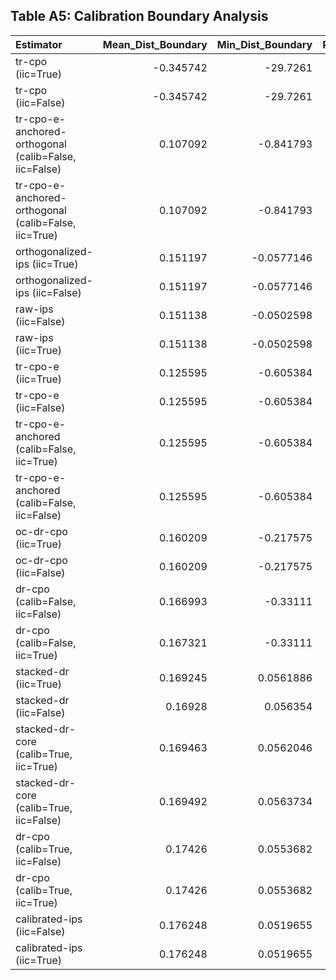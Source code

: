 ## Table A5: Calibration Boundary Analysis

| Estimator                                             |   Mean_Dist_Boundary |   Min_Dist_Boundary |   Pct_Near_Boundary |   Unhelpful_Mean_Dist |   Unhelpful_Min_Dist |   Outlier_Rate | Support   |
|:------------------------------------------------------|---------------------:|--------------------:|--------------------:|----------------------:|---------------------:|---------------:|:----------|
| tr-cpo (iic=True)                                     |            -0.345742 |         -29.7261    |            27.5     |           -0.00238104 |          -0.707362   |       85       | Weak      |
| tr-cpo (iic=False)                                    |            -0.345742 |         -29.7261    |            27.5     |           -0.00238104 |          -0.707362   |       85       | Weak      |
| tr-cpo-e-anchored-orthogonal (calib=False, iic=False) |             0.107092 |          -0.841793  |            25.8333  |           -0.00725681 |          -0.646091   |      100       | Weak      |
| tr-cpo-e-anchored-orthogonal (calib=False, iic=True)  |             0.107092 |          -0.841793  |            25.8333  |           -0.00725681 |          -0.646091   |      100       | Weak      |
| orthogonalized-ips (iic=True)                         |             0.151197 |          -0.0577146 |            21.1111  |            0.0815047  |           0.0137123  |       70       | Weak      |
| orthogonalized-ips (iic=False)                        |             0.151197 |          -0.0577146 |            21.1111  |            0.0815047  |           0.0137123  |       70       | Weak      |
| raw-ips (iic=False)                                   |             0.151138 |          -0.0502598 |            20.5556  |            0.0784     |           0.0168685  |       71.6667  | Weak      |
| raw-ips (iic=True)                                    |             0.151138 |          -0.0502598 |            20.5556  |            0.0784     |           0.0168685  |       71.6667  | Weak      |
| tr-cpo-e (iic=True)                                   |             0.125595 |          -0.605384  |            17.5     |            0.0167349  |          -0.216139   |      100       | Weak      |
| tr-cpo-e (iic=False)                                  |             0.125595 |          -0.605384  |            17.5     |            0.0167349  |          -0.216139   |      100       | Weak      |
| tr-cpo-e-anchored (calib=False, iic=True)             |             0.125595 |          -0.605384  |            17.5     |            0.0167349  |          -0.216139   |      100       | Weak      |
| tr-cpo-e-anchored (calib=False, iic=False)            |             0.125595 |          -0.605384  |            17.5     |            0.0167349  |          -0.216139   |      100       | Weak      |
| oc-dr-cpo (iic=True)                                  |             0.160209 |          -0.217575  |             6.66667 |           -0.00567593 |          -0.665421   |      100       | Weak      |
| oc-dr-cpo (iic=False)                                 |             0.160209 |          -0.217575  |             6.66667 |           -0.00567593 |          -0.665421   |      100       | Weak      |
| dr-cpo (calib=False, iic=False)                       |             0.166993 |          -0.33111   |             5.45455 |            0.0266089  |          -0.212385   |       96.3636  | Weak      |
| dr-cpo (calib=False, iic=True)                        |             0.167321 |          -0.33111   |             5.35714 |            0.0278686  |          -0.212385   |       96.4286  | Weak      |
| stacked-dr (iic=True)                                 |             0.169245 |           0.0561886 |             2.5     |            0.0396899  |           0.00439569 |      100       | Weak      |
| stacked-dr (iic=False)                                |             0.16928  |           0.056354  |             2.5     |            0.0398848  |           0.00470189 |      100       | Weak      |
| stacked-dr-core (calib=True, iic=True)                |             0.169463 |           0.0562046 |             2.5     |            0.040196   |           0.00457213 |      100       | Weak      |
| stacked-dr-core (calib=True, iic=False)               |             0.169492 |           0.0563734 |             2.5     |            0.0403873  |           0.00470189 |      100       | Weak      |
| dr-cpo (calib=True, iic=False)                        |             0.17426  |           0.0553682 |             1.78571 |            0.0456994  |          -0.0246398  |       92.8571  | Weak      |
| dr-cpo (calib=True, iic=True)                         |             0.17426  |           0.0553682 |             1.78571 |            0.0456994  |          -0.0246398  |       92.8571  | Weak      |
| calibrated-ips (iic=False)                            |             0.176248 |           0.0519655 |             1.66667 |            0.175951   |           0.0548965  |        3.33333 | Weak      |
| calibrated-ips (iic=True)                             |             0.176248 |           0.0519655 |             1.66667 |            0.175951   |           0.0548965  |        3.33333 | Weak      |